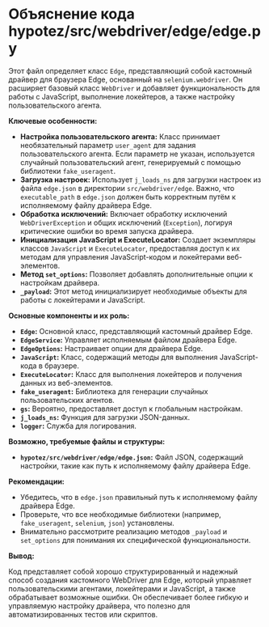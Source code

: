 # Объяснение кода hypotez/src/webdriver/edge/edge.py

Этот файл определяет класс `Edge`, представляющий собой кастомный драйвер для браузера Edge, основанный на `selenium.webdriver`.  Он расширяет базовый класс `WebDriver` и добавляет функциональность для работы с JavaScript, выполнение локейтеров, а также настройку пользовательского агента.

**Ключевые особенности:**

* **Настройка пользовательского агента:** Класс принимает необязательный параметр `user_agent` для задания пользовательского агента.  Если параметр не указан, используется случайный пользовательский агент, генерируемый с помощью библиотеки `fake_useragent`.
* **Загрузка настроек:**  Использует `j_loads_ns` для загрузки настроек из файла `edge.json` в директории `src/webdriver/edge`. Важно, что  `executable_path` в `edge.json` должен быть корректным путём к исполняемому файлу драйвера Edge.
* **Обработка исключений:**  Включает обработку исключений `WebDriverException` и общих исключений (`Exception`), логируя критические ошибки во время запуска драйвера.
* **Инициализация JavaScript и ExecuteLocator:**  Создает экземпляры классов `JavaScript` и `ExecuteLocator`, предоставляя доступ к их методам для управления JavaScript-кодом и локейтерами веб-элементов.
* **Метод `set_options`:** Позволяет добавлять дополнительные опции к настройкам драйвера.
* **`_payload`:** Этот метод инициализирует необходимые объекты для работы с локейтерами и JavaScript.

**Основные компоненты и их роль:**

* **`Edge`:**  Основной класс, представляющий кастомный драйвер Edge.
* **`EdgeService`:** Управляет исполняемым файлом драйвера Edge.
* **`EdgeOptions`:** Настраивает опции для драйвера Edge.
* **`JavaScript`:** Класс, содержащий методы для выполнения JavaScript-кода в браузере.
* **`ExecuteLocator`:** Класс для выполнения локейтеров и получения данных из веб-элементов.
* **`fake_useragent`:** Библиотека для генерации случайных пользовательских агентов.
* **`gs`:** Вероятно, предоставляет доступ к глобальным настройкам.
* **`j_loads_ns`:** Функция для загрузки JSON-данных.
* **`logger`:** Служба для логирования.

**Возможно, требуемые файлы и структуры:**

* **`hypotez/src/webdriver/edge/edge.json`:** Файл JSON, содержащий настройки, такие как путь к исполняемому файлу драйвера Edge.

**Рекомендации:**

* Убедитесь, что в `edge.json` правильный путь к исполняемому файлу драйвера Edge.
* Проверьте, что все необходимые библиотеки (например, `fake_useragent`, `selenium`, `json`) установлены.
*  Внимательно рассмотрите реализацию методов `_payload` и `set_options` для понимания их специфической функциональности.

**Вывод:**

Код представляет собой хорошо структурированный и надежный способ создания кастомного WebDriver для Edge, который управляет пользовательскими агентами, локейтерами и JavaScript, а также обрабатывает возможные ошибки.  Он обеспечивает более гибкую и управляемую настройку драйвера, что полезно для автоматизированных тестов или скриптов.